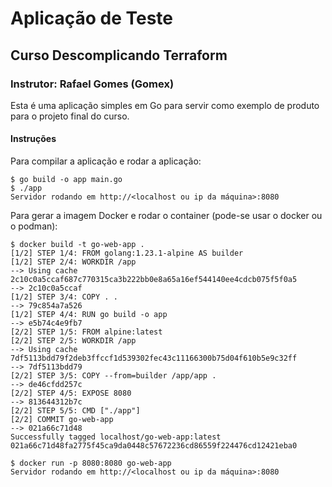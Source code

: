 # Aplicação de Teste

## Curso Descomplicando Terraform

### Instrutor: Rafael Gomes (Gomex)

Esta é uma aplicação simples em Go para servir como exemplo de produto para o projeto final do curso.

#### Instruções

Para compilar a aplicação e rodar a aplicação:

```
$ go build -o app main.go
$ ./app
Servidor rodando em http://<localhost ou ip da máquina>:8080

```

Para gerar a imagem Docker e rodar o container (pode-se usar o docker ou o podman):

```
$ docker build -t go-web-app .
[1/2] STEP 1/4: FROM golang:1.23.1-alpine AS builder
[1/2] STEP 2/4: WORKDIR /app
--> Using cache 2c10c0a5ccaf687c770315ca3b222bb0e8a65a16ef544140ee4cdcb075f5f0a5
--> 2c10c0a5ccaf
[1/2] STEP 3/4: COPY . .
--> 79c854a7a526
[1/2] STEP 4/4: RUN go build -o app
--> e5b74c4e9fb7
[2/2] STEP 1/5: FROM alpine:latest
[2/2] STEP 2/5: WORKDIR /app
--> Using cache 7df5113bdd79f2deb3ffccf1d539302fec43c11166300b75d04f610b5e9c32ff
--> 7df5113bdd79
[2/2] STEP 3/5: COPY --from=builder /app/app .
--> de46cfdd257c
[2/2] STEP 4/5: EXPOSE 8080
--> 813644312b7c
[2/2] STEP 5/5: CMD ["./app"]
[2/2] COMMIT go-web-app
--> 021a66c71d48
Successfully tagged localhost/go-web-app:latest
021a66c71d48fa2775f45ca9da0448c57672236cd86559f224476cd12421eba0

$ docker run -p 8080:8080 go-web-app
Servidor rodando em http://<localhost ou ip da máquina>:8080
```


